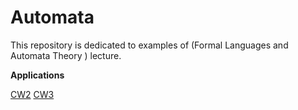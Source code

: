 # Automata

This repository is dedicated to examples of (Formal Languages and Automata Theory	) lecture.

<b>Applications</b>

[CW2](https://yrgp.github.io/Automata/CW2/DfaAndNfa.html)
[CW3](https://yrgp.github.io/Automata/CW3/RegExp.html)
